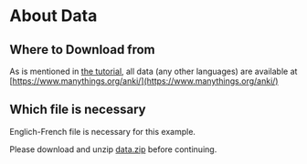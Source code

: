 # About Data

## Where to Download from

As is mentioned in [the tutorial](https://pytorch.org/tutorials/intermediate/seq2seq_translation_tutorial.html), all data (any other languages) are available at [https://www.manythings.org/anki/](https://www.manythings.org/anki/)

## Which file is necessary

Englich-French file is necessary for this example.

Please download and unzip [data.zip](https://download.pytorch.org/tutorial/data.zip) before continuing.

